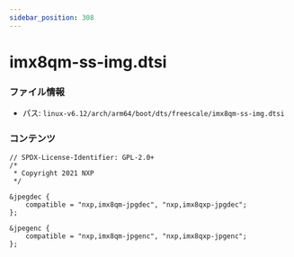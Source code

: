 ```yaml
---
sidebar_position: 308
---
```

# imx8qm-ss-img.dtsi

### ファイル情報

- パス: `linux-v6.12/arch/arm64/boot/dts/freescale/imx8qm-ss-img.dtsi`

### コンテンツ

```dtsi
// SPDX-License-Identifier: GPL-2.0+
/*
 * Copyright 2021 NXP
 */

&jpegdec {
	compatible = "nxp,imx8qm-jpgdec", "nxp,imx8qxp-jpgdec";
};

&jpegenc {
	compatible = "nxp,imx8qm-jpgenc", "nxp,imx8qxp-jpgenc";
};

```
